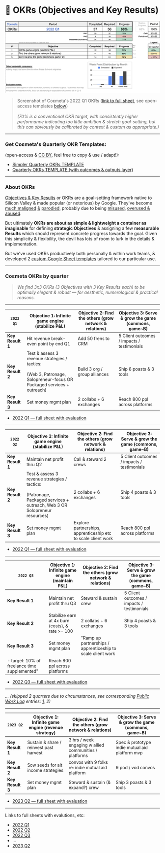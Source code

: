 # 🧮  OKRs (Objectives and Key Results)

![](https://github.com/coemeta/open-source-strategy/blob/ae90923bffe3bd46d2a57fc94e0acfe44554c6d4/media/coemeta_2022_Q1_okrs.png)
> Screenshot of Coεmeta's 2022 Q1 OKRs ([link to full sheet](https://docs.google.com/spreadsheets/d/10dart3L-j4CNjs1_kAMsvfps5kuOwhH9UkbtaUEhzEg/), see open-access templates [below](#get-co%CE%B5metas-quarterly-okr-templates)) \
> \
> *(70% is a conventional OKR target, with consistently higher performance indicating too little ambition & stretch goal-setting, but this can obviously be calibrated by context & custom as appropriate.)*

---

### Get Coεmeta's Quarterly OKR Templates: 
(open-access & [CC BY](https://creativecommons.org/licenses/by/4.0/), feel free to copy & use / adapt!): 
  - [Simpler Quarterly OKRs TEMPLATE](https://docs.google.com/spreadsheets/d/1nfITlMj17z3bu1XFgxspaA3oUKxiu1Mq7TSpTumVD70/edit?usp=sharing)
  - [Quarterly OKRs TEMPLATE (with outcomes & outputs layer)](https://docs.google.com/spreadsheets/d/1HkMnE3RZDjxyFFivCXCZrJTcjYcEOmm36pU8t2osg7U/edit#gid=1209126054)

---

### About OKRs

[Objectives & Key Results](https://en.wikipedia.org/wiki/OKR) or OKRs are a goal-setting framework native to Silicon Valley & made popular (or notorious) by Google. They've become [much maligned](https://twitter.com/seanjtaylor/status/1337086699118063616) [&](https://twitter.com/mdavidallen/status/1181964335700221953) [parodied](https://twitter.com/BedfordMusings/status/1534979751219277824), probably due to being [misused](https://twitter.com/johncutlefish/status/1522235499749908482), [overused & abused](https://twitter.com/johncutlefish/status/1499772366087340037).

But ultimately **OKRs are about as simple & lightweight a container as imaginable** for defining **strategic __Objectives__** & assigning a few **measurable __Results__** which should represent concrete progress towards the goal. Given this simplicity & flexibility, the devil has lots of room to lurk in the details & implementation. 

But we've used OKRs productively both personally & within work teams, & developed 2 [custom Google Sheet templates](#get-co%CE%B5metas-quarterly-okr-templates) tailored to our particular use. 

---

### Coεmeta OKRs by quarter
> *We find 3x3 OKRs (3 Objectives with 3 Key Results each) to be optimally elegant & robust — for aesthetic, numerological & practical reasons.*
---

| `2022 Q1` | **Objective 1**: Infinite game engine (stabilize P&L) | **Objective 2**: Find the others (grow network & relations) | **Objective 3**: Serve & grow the game (commons, game~B) |
| --- | --- | --- | --- |
| **Key Result 1** | Hit revenue break-even point by end Q1 | Add 50 frens to CRM | 5 Client outcomes / impacts / testimonials |
| **Key Result 2** | Test & assess 3 revenue strategies / tactics: <br><br> (Web 3, Patronage, Solopreneur-focus OR Packaged services + outreach) | Build 3 org / group alliances | Ship 8 poasts & 3 tools |
| **Key Result 3** | Set money mgmt plan | 2 collabs + 6 exchanges | Reach 800 ppl across platforms |

- [2022 Q1 — full sheet with evaluation](https://docs.google.com/spreadsheets/d/10dart3L-j4CNjs1_kAMsvfps5kuOwhH9UkbtaUEhzEg/)

---

| `2022 Q2` | **Objective 1**: Infinite game engine (stabilize P&L) | **Objective 2**: Find the others (grow network & relations) | **Objective 3**: Serve & grow the game (commons, game~B) |
| --- | --- | --- | --- |
| **Key Result 1** | Maintain net profit thru Q2 | Call & steward 2 crews | 5 Client outcomes / impacts / testimonials |
| **Key Result 2** | Test & assess 3 revenue strategies / tactics: <br><br> (Patronage, Packaged services + outreach, Web 3 OR Solopreneur resources) | 2 collabs + 6 exchanges | Ship 4 poasts & 3 tools |
| **Key Result 3** | Set money mgmt plan | Explore partnerships, apprenticeship etc to scale client work | Reach 800 ppl across platforms |

- [2022 Q1 — full sheet with evaluation](https://docs.google.com/spreadsheets/d/10dart3L-j4CNjs1_kAMsvfps5kuOwhH9UkbtaUEhzEg/)

---

| `2022 Q3` | **Objective 1**: Infinite game engine (maintain P&L) | **Objective 2**: Find the others (grow network & relations) | **Objective 3**: Serve & grow the game (commons, game~B) |
| --- | --- | --- | --- |
| **Key Result 1** | Maintain net profit thru Q3 | Steward & sustain crew | 5 Client outcomes / impacts / testimonials |
| **Key Result 2** | Stabilize earn at 4x burn (costs), & rate >= 100  | 2 collabs + 6 exchanges | Ship 4 poasts & 3 tools |
| **Key Result 3** | Set money mgmt plan | "Ramp up partnerships / apprenticeship to scale client work
  - target: 10% of freelance time supplemented" | Reach 800 ppl across platforms |

- [2022 Q3 — full sheet with evaluation](https://docs.google.com/spreadsheets/d/17A9nv2-wEIH5hiiCrrNYSSmv6eFlKlLDqBKcdoIErQg/)

---

_... (skipped 2 quarters due to circumstances, see corresponding [Public Work Log](https://github.com/coemeta/public-work-log) entries: [1](https://github.com/coemeta/public-work-log/blob/main/2022.3.wsu.md), 2)_

---

| `2023 Q2` | **Objective 1**: Infinite game engine (revenue strategy) | **Objective 2**: Find the others (grow network & relations) | **Objective 3**: Serve & grow the game (commons, game~B) |
| --- | --- | --- | --- |
| **Key Result 1** | Sustain & share / reinvest past harvest | 3 hrs / week engaging w allied communities / platforms | Spec & prototype indie mutual aid platform mvp |
| **Key Result 2** | Sow seeds for alt income strategies | convos with 9 folks re: indie mutual aid platform | 9 pod / vod convos |
| **Key Result 3** | Set money mgmt plan | Steward & sustain (& expand?) crew | Ship 3 poasts & 3 tools |

- [2023 Q2 — full sheet with evaluation](https://docs.google.com/spreadsheets/d/1PPdLsgDyGBRdkhxWy6r5Ff-_T1eNARAQhSGSjnxrhT0/)

---

Links to full sheets with evalutions, etc: 
  - [2022 Q1](https://docs.google.com/spreadsheets/d/10dart3L-j4CNjs1_kAMsvfps5kuOwhH9UkbtaUEhzEg/)
  - [2022 Q2](https://docs.google.com/spreadsheets/d/1sdBfK9FYPXAVAoHKcvjufuq5_6Hso2KmdGZGU8ChG8g/)
  - [2022 Q3](https://docs.google.com/spreadsheets/d/17A9nv2-wEIH5hiiCrrNYSSmv6eFlKlLDqBKcdoIErQg/)
  - ... 
  - [2023 Q2](https://docs.google.com/spreadsheets/d/1PPdLsgDyGBRdkhxWy6r5Ff-_T1eNARAQhSGSjnxrhT0/)


</details>
